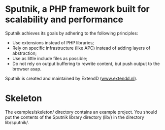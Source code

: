 # Sputnik, a PHP framework built for scalability and performance

Sputnik achieves its goals by adhering to the following principles:

- Use extensions instead of PHP libraries;
- Rely on specific infrastructure (like APC) instead of adding layers of abstraction;
- Use as little include files as possible;
- Do not rely on output buffering to rewrite content, but push output to the browser asap.

Sputnik is created and maintained by ExtendD (www.extendd.nl).

# Skeleton
The examples/skeleton/ directory contains an example project. You should put the 
contents of the Sputnik library directory (lib/) in the directory lib/sputnik/.
